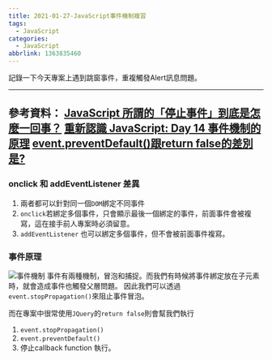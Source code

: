 ```yaml
---
title: 2021-01-27-JavaScript事件機制複習
tags:
  - JavaScript
categories:
  - JavaScript
abbrlink: 1363835460
---
```

記錄一下今天專案上遇到跳窗事件，重複觸發Alert訊息問題。
<!-- more -->
---
參考資料：
[JavaScript 所謂的「停止事件」到底是怎麼一回事？](https://ithelp.ithome.com.tw/articles/10198999)
[重新認識 JavaScript: Day 14 事件機制的原理](https://ithelp.ithome.com.tw/articles/10191970)
[event.preventDefault()跟return false的差別是?](https://yiyingloveart.blogspot.com/2013/08/eventpreventdefaultreturn-false.html)
---
### onclick 和 addEventListener 差異
1. 兩者都可以針對同一個`DOM`綁定不同事件
2. `onclick`若綁定多個事件，只會顯示最後一個綁定的事件，前面事件會被複寫，這在接手前人專案時必須留意。
3. `addEventListener` 也可以綁定多個事件，但不會被前面事件複寫。


### 事件原理
![事件機制](https://i.imgur.com/IdQiL3Z.png)
事件有兩種機制，冒泡和捕捉。而我們有時候將事件綁定放在子元素時，就會造成事件也觸發父層問題。
因此我們可以透過`event.stopPropagation()`來阻止事件冒泡。

而在專案中很常使用`JQuery`的`return false`則會幫我們執行
1. `event.stopPropagation()`
2. `event.preventDefault()`
3.  停止callback function 執行。